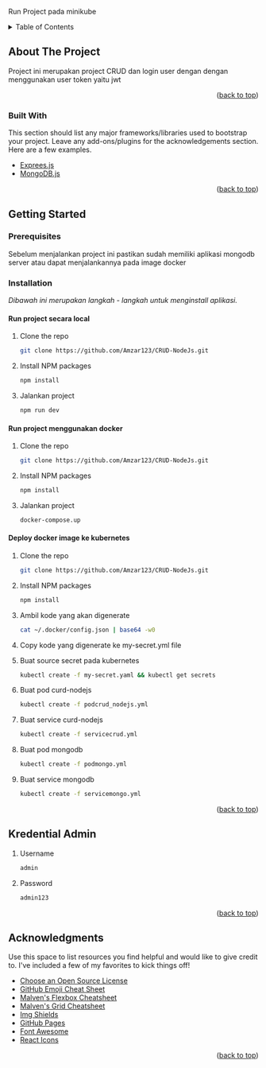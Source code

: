 
Run Project pada minikube

<div id="top"></div>
<!--
*** Thanks for checking out the Best-README-Template. If you have a suggestion
*** that would make this better, please fork the repo and create a pull request
*** or simply open an issue with the tag "enhancement".
*** Don't forget to give the project a star!
*** Thanks again! Now go create something AMAZING! :D
-->



<!-- PROJECT SHIELDS -->
<!--
*** I'm using markdown "reference style" links for readability.
*** Reference links are enclosed in brackets [ ] instead of parentheses ( ).
*** See the bottom of this document for the declaration of the reference variables
*** for contributors-url, forks-url, etc. This is an optional, concise syntax you may use.
*** https://www.markdownguide.org/basic-syntax/#reference-style-links
-->

<!-- TABLE OF CONTENTS -->
<details>
  <summary>Table of Contents</summary>
  <ol>
    <li>
      <a href="#about-the-project">About The Project</a>
      <ul>
        <li><a href="#built-with">Built With</a></li>
      </ul>
    </li>
    <li>
      <a href="#getting-started">Getting Started</a>
      <ul>
        <li><a href="#prerequisites">Prerequisites</a></li>
        <li><a href="#installation">Installation</a></li>
        <li><a href="#Run-project-secara-local">Run project secara local</a></li>
        <li><a href="#Run-project-menggunakan-docker">Run project menggunakan docker</a></li>
        <li><a href="#Deploy-docker-image-ke-kubernetes">Deploy docker image ke kubernetes</a></li>
      </ul>
    </li>
    <li><a href="#Kredential-Admin">Kredential Admin</a></li>
    <li><a href="#acknowledgments">Acknowledgments</a></li>
  </ol>
</details>



<!-- ABOUT THE PROJECT -->
## About The Project

Project ini merupakan project CRUD dan login user dengan dengan menggunakan user token yaitu jwt 

<p align="right">(<a href="#top">back to top</a>)</p>



### Built With

This section should list any major frameworks/libraries used to bootstrap your project. Leave any add-ons/plugins for the acknowledgements section. Here are a few examples.

* [Exprees.js](https://expressjs.com/)
* [MongoDB.js](https://www.mongodb.com/)

<p align="right">(<a href="#top">back to top</a>)</p>



<!-- GETTING STARTED -->
## Getting Started

### Prerequisites

Sebelum menjalankan project ini pastikan sudah memiliki aplikasi mongodb server atau dapat menjalankannya pada image docker 

### Installation

_Dibawah ini merupakan langkah - langkah untuk menginstall aplikasi._
#### Run project secara local

1. Clone the repo
   ```sh
   git clone https://github.com/Amzar123/CRUD-NodeJs.git
   ```
2. Install NPM packages
   ```sh
   npm install
   ```
3. Jalankan project
   ```sh
   npm run dev
   ```
   
#### Run project menggunakan docker 
1. Clone the repo
   ```sh
   git clone https://github.com/Amzar123/CRUD-NodeJs.git
   ```
2. Install NPM packages
   ```sh
   npm install
   ```
3. Jalankan project
   ```sh
   docker-compose.up
   ```
 #### Deploy docker image ke kubernetes
1. Clone the repo
   ```sh
   git clone https://github.com/Amzar123/CRUD-NodeJs.git
   ```
2. Install NPM packages
   ```sh
   npm install
   ```
3. Ambil kode yang akan digenerate
   ```sh
   cat ~/.docker/config.json | base64 -w0
   ```
4. Copy kode yang digenerate ke my-secret.yml file
5. Buat source secret pada kubernetes
   ```sh
   kubectl create -f my-secret.yaml && kubectl get secrets
   ```
6. Buat pod curd-nodejs
   ```sh
   kubectl create -f podcrud_nodejs.yml
   ```
7. Buat service curd-nodejs
   ```sh
   kubectl create -f servicecrud.yml
   ```
8. Buat pod mongodb
   ```sh
   kubectl create -f podmongo.yml
   ```

9. Buat service mongodb
   ```sh
   kubectl create -f servicemongo.yml
   ```


<p align="right">(<a href="#top">back to top</a>)</p>


<!-- GETTING STARTED -->
## Kredential Admin

1. Username
   ```sh
   admin
   ```
2. Password
   ```sh
   admin123
   ```

<p align="right">(<a href="#top">back to top</a>)</p>



<!-- ACKNOWLEDGMENTS -->
## Acknowledgments

Use this space to list resources you find helpful and would like to give credit to. I've included a few of my favorites to kick things off!

* [Choose an Open Source License](https://choosealicense.com)
* [GitHub Emoji Cheat Sheet](https://www.webpagefx.com/tools/emoji-cheat-sheet)
* [Malven's Flexbox Cheatsheet](https://flexbox.malven.co/)
* [Malven's Grid Cheatsheet](https://grid.malven.co/)
* [Img Shields](https://shields.io)
* [GitHub Pages](https://pages.github.com)
* [Font Awesome](https://fontawesome.com)
* [React Icons](https://react-icons.github.io/react-icons/search)

<p align="right">(<a href="#top">back to top</a>)</p>



<!-- MARKDOWN LINKS & IMAGES -->
<!-- https://www.markdownguide.org/basic-syntax/#reference-style-links -->
[contributors-shield]: https://img.shields.io/github/contributors/othneildrew/Best-README-Template.svg?style=for-the-badge
[contributors-url]: https://github.com/othneildrew/Best-README-Template/graphs/contributors
[forks-shield]: https://img.shields.io/github/forks/othneildrew/Best-README-Template.svg?style=for-the-badge
[forks-url]: https://github.com/othneildrew/Best-README-Template/network/members
[stars-shield]: https://img.shields.io/github/stars/othneildrew/Best-README-Template.svg?style=for-the-badge
[stars-url]: https://github.com/othneildrew/Best-README-Template/stargazers
[issues-shield]: https://img.shields.io/github/issues/othneildrew/Best-README-Template.svg?style=for-the-badge
[issues-url]: https://github.com/othneildrew/Best-README-Template/issues
[license-shield]: https://img.shields.io/github/license/othneildrew/Best-README-Template.svg?style=for-the-badge
[license-url]: https://github.com/othneildrew/Best-README-Template/blob/master/LICENSE.txt
[linkedin-shield]: https://img.shields.io/badge/-LinkedIn-black.svg?style=for-the-badge&logo=linkedin&colorB=555
[linkedin-url]: https://linkedin.com/in/othneildrew
[product-screenshot]: images/screenshot.png

